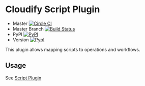 # Cloudify Script Plugin

* Master [![Circle CI](https://circleci.com/gh/cloudify-cosmo/cloudify-script-plugin/tree/master.svg?style=shield)](https://circleci.com/gh/cloudify-cosmo/cloudify-script-plugin/tree/master)
* Master Branch [![Build Status](https://travis-ci.org/cloudify-cosmo/cloudify-script-plugin.svg?branch=master)](https://travis-ci.org/cloudify-cosmo/cloudify-script-plugin)
* PyPI [![PyPI](http://img.shields.io/pypi/dm/cloudify-script-plugin.svg)](http://img.shields.io/pypi/dm/cloudify-script-plugin.svg)
* Version [![PypI](http://img.shields.io/pypi/v/cloudify-script-plugin.svg)](http://img.shields.io/pypi/v/cloudify-script-plugin.svg)


This plugin allows mapping scripts to operations and workflows.

## Usage

See [Script Plugin](http://docs.getcloudify.org/latest/plugins/script/)